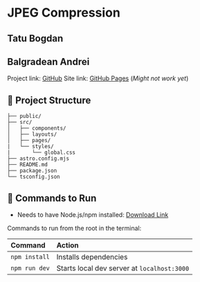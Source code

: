 # JPEG Compression

## Tatu Bogdan
## Balgradean Andrei

Project link: [GitHub](https://github.com/ThotuB/jpeg)
Site link: [GitHub Pages](https://thotub.github.io/jpeg/) (*Might not work yet*)

## 🚀 Project Structure

```
├── public/
├── src/
│   ├── components/
│   ├── layouts/
│   ├── pages/
|   └── styles/
|       └── global.css
├── astro.config.mjs
├── README.md
├── package.json
└── tsconfig.json
```

## 🧞 Commands to Run

* Needs to have Node.js/npm installed: [Download Link](https://nodejs.org/en)

Commands to run from the root in the terminal:

| Command                | Action                                           |
| :--------------------- | :----------------------------------------------- |
| `npm install`          | Installs dependencies                            |
| `npm run dev`          | Starts local dev server at `localhost:3000`      |
